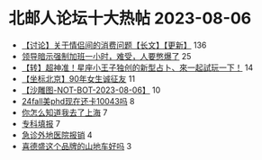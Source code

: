 # 北邮人论坛十大热帖 2023-08-06

- [【讨论】关于情侣间的消费问题【长文】【更新】](https://bbs.byr.cn/article/Feeling/3202653) 136
- [领导暗示强制加班一小时，难受，人要憋爆了](https://bbs.byr.cn/article/WorkLife/1203249) 25
- [【转】超神准！星座小王子独创的新型占卜、來一起試玩一下！](https://bbs.byr.cn/article/Constellations/326533) 14
- [【坐标北京】90年女生诚征友](https://bbs.byr.cn/article/Friends/2043617) 11
- [【沙雕图-NOT-BOT-2023-08-06】](https://bbs.byr.cn/article/Picture/3347338) 10
- [24fall美phd现在还卡10043吗](https://bbs.byr.cn/article/GoAbroad/393717) 8
- [你怎么知道我去了上海](https://bbs.byr.cn/article/Photo/276179) 7
- [专科填报](https://bbs.byr.cn/article/Talking/6397889) 7
- [急诊外地医院报销](https://bbs.byr.cn/article/Health/231189) 4
- [喜德盛这个品牌的山地车好吗](https://bbs.byr.cn/article/Cycling/174282) 3


